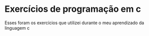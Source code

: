 # Exercícios de programação em c
 Esses foram os exercícios que utilizei durante o meu aprendizado da linguagem c
